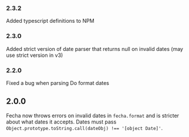 ### 2.3.2
Added typescript definitions to NPM

### 2.3.0
Added strict version of date parser that returns null on invalid dates (may use strict version in v3)

### 2.2.0
Fixed a bug when parsing Do format dates

## 2.0.0
Fecha now throws errors on invalid dates in `fecha.format` and is stricter about what dates it accepts. Dates must pass `Object.prototype.toString.call(dateObj) !== '[object Date]'`.
